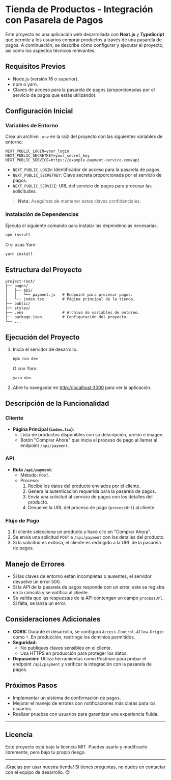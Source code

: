 # Tienda de Productos - Integración con Pasarela de Pagos

Este proyecto es una aplicación web desarrollada con **Next.js** y **TypeScript** que permite a los usuarios comprar productos a través de una pasarela de pagos. A continuación, se describe cómo configurar y ejecutar el proyecto, así como los aspectos técnicos relevantes.

## Requisitos Previos

- Node.js (versión 16 o superior).
- npm o yarn.
- Claves de acceso para la pasarela de pagos (proporcionadas por el servicio de pagos que estás utilizando).

## Configuración Inicial

### Variables de Entorno

Crea un archivo `.env` en la raíz del proyecto con las siguientes variables de entorno:

```plaintext
NEXT_PUBLIC_LOGIN=your_login
NEXT_PUBLIC_SECRETKEY=your_secret_key
NEXT_PUBLIC_SERVICE=https://example-payment-service.com/api
```

- `NEXT_PUBLIC_LOGIN`: Identificador de acceso para la pasarela de pagos.
- `NEXT_PUBLIC_SECRETKEY`: Clave secreta proporcionada por el servicio de pagos.
- `NEXT_PUBLIC_SERVICE`: URL del servicio de pagos para procesar las solicitudes.

> **Nota:** Asegúrate de mantener estas claves confidenciales.

### Instalación de Dependencias

Ejecuta el siguiente comando para instalar las dependencias necesarias:

```bash
npm install
```

O si usas Yarn:

```bash
yarn install
```

## Estructura del Proyecto

```
project-root/
├── pages/
│   ├── api/
│   │   └── payment.js   # Endpoint para procesar pagos.
│   └── index.tsx        # Página principal de la tienda.
├── public/
├── styles/
├── .env                 # Archivo de variables de entorno.
├── package.json         # Configuración del proyecto.
└── ...
```

## Ejecución del Proyecto

1. Inicia el servidor de desarrollo:

   ```bash
   npm run dev
   ```

   O con Yarn:

   ```bash
   yarn dev
   ```

2. Abre tu navegador en [http://localhost:3000](http://localhost:3000) para ver la aplicación.

## Descripción de la Funcionalidad

### Cliente

- **Página Principal (`index.tsx`)**:
  - Lista de productos disponibles con su descripción, precio e imagen.
  - Botón "Comprar Ahora" que inicia el proceso de pago al llamar al endpoint `/api/payment`.

### API

- **Ruta `/api/payment`**:
  - Método: `POST`.
  - Proceso:
    1. Recibe los datos del producto enviados por el cliente.
    2. Genera la autenticación requerida para la pasarela de pagos.
    3. Envía una solicitud al servicio de pagos con los detalles del producto.
    4. Devuelve la URL del proceso de pago (`processUrl`) al cliente.

### Flujo de Pago

1. El cliente selecciona un producto y hace clic en "Comprar Ahora".
2. Se envía una solicitud `POST` a `/api/payment` con los detalles del producto.
3. Si la solicitud es exitosa, el cliente es redirigido a la URL de la pasarela de pagos.

## Manejo de Errores

- Si las claves de entorno están incompletas o ausentes, el servidor devuelve un error 500.
- Si la API de la pasarela de pagos responde con un error, este se registra en la consola y se notifica al cliente.
- Se valida que las respuestas de la API contengan un campo `processUrl`. Si falta, se lanza un error.

## Consideraciones Adicionales

- **CORS:** Durante el desarrollo, se configura `Access-Control-Allow-Origin` como `*`. En producción, restringe los dominios permitidos.
- **Seguridad:**
  - No publiques claves sensibles en el cliente.
  - Usa HTTPS en producción para proteger los datos.
- **Depuración:** Utiliza herramientas como Postman para probar el endpoint `/api/payment` y verificar la integración con la pasarela de pagos.

## Próximos Pasos

- Implementar un sistema de confirmación de pagos.
- Mejorar el manejo de errores con notificaciones más claras para los usuarios.
- Realizar pruebas con usuarios para garantizar una experiencia fluida.

---

## Licencia

Este proyecto está bajo la licencia MIT. Puedes usarlo y modificarlo libremente, pero bajo tu propio riesgo.

---

¡Gracias por usar nuestra tienda! Si tienes preguntas, no dudes en contactar con el equipo de desarrollo. 😊

